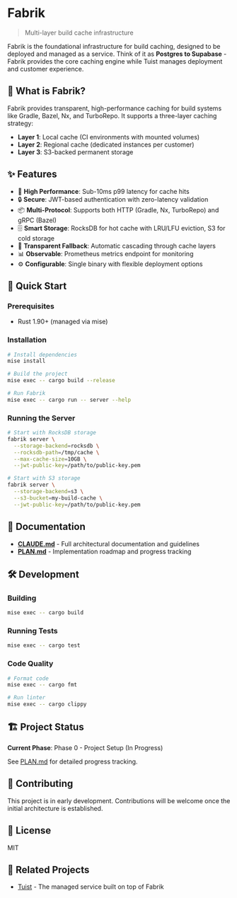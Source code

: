 # Fabrik

> Multi-layer build cache infrastructure

Fabrik is the foundational infrastructure for build caching, designed to be deployed and managed as a service. Think of it as **Postgres to Supabase** - Fabrik provides the core caching engine while Tuist manages deployment and customer experience.

## 🎯 What is Fabrik?

Fabrik provides transparent, high-performance caching for build systems like Gradle, Bazel, Nx, and TurboRepo. It supports a three-layer caching strategy:

- **Layer 1**: Local cache (CI environments with mounted volumes)
- **Layer 2**: Regional cache (dedicated instances per customer)
- **Layer 3**: S3-backed permanent storage

## ✨ Features

- 🚀 **High Performance**: Sub-10ms p99 latency for cache hits
- 🔒 **Secure**: JWT-based authentication with zero-latency validation
- 📦 **Multi-Protocol**: Supports both HTTP (Gradle, Nx, TurboRepo) and gRPC (Bazel)
- 🗄️ **Smart Storage**: RocksDB for hot cache with LRU/LFU eviction, S3 for cold storage
- 🔄 **Transparent Fallback**: Automatic cascading through cache layers
- 📊 **Observable**: Prometheus metrics endpoint for monitoring
- ⚙️ **Configurable**: Single binary with flexible deployment options

## 🚀 Quick Start

### Prerequisites

- Rust 1.90+ (managed via mise)

### Installation

```bash
# Install dependencies
mise install

# Build the project
mise exec -- cargo build --release

# Run Fabrik
mise exec -- cargo run -- server --help
```

### Running the Server

```bash
# Start with RocksDB storage
fabrik server \
  --storage-backend=rocksdb \
  --rocksdb-path=/tmp/cache \
  --max-cache-size=10GB \
  --jwt-public-key=/path/to/public-key.pem

# Start with S3 storage
fabrik server \
  --storage-backend=s3 \
  --s3-bucket=my-build-cache \
  --jwt-public-key=/path/to/public-key.pem
```

## 📖 Documentation

- **[CLAUDE.md](./CLAUDE.md)** - Full architectural documentation and guidelines
- **[PLAN.md](./PLAN.md)** - Implementation roadmap and progress tracking

## 🛠️ Development

### Building

```bash
mise exec -- cargo build
```

### Running Tests

```bash
mise exec -- cargo test
```

### Code Quality

```bash
# Format code
mise exec -- cargo fmt

# Run linter
mise exec -- cargo clippy
```

## 🏗️ Project Status

**Current Phase**: Phase 0 - Project Setup (In Progress)

See [PLAN.md](./PLAN.md) for detailed progress tracking.

## 🤝 Contributing

This project is in early development. Contributions will be welcome once the initial architecture is established.

## 📝 License

MIT

## 🔗 Related Projects

- [Tuist](https://github.com/tuist/tuist) - The managed service built on top of Fabrik
